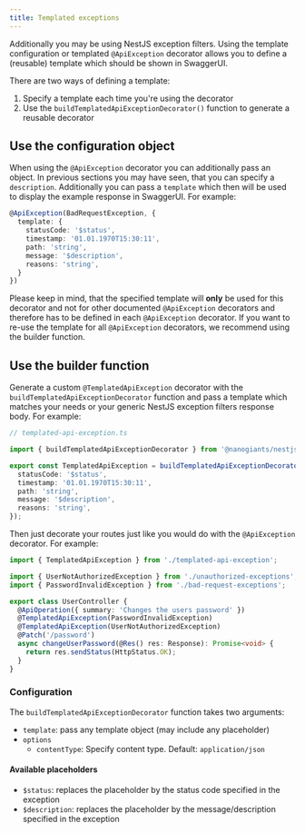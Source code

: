 ```yaml
---
title: Templated exceptions
---
```


Additionally you may be using NestJS exception filters. Using the template configuration or templated `@ApiException` decorator allows you to define a (reusable) template which should be shown in SwaggerUI.

There are two ways of defining a template:

1. Specify a template each time you're using the decorator
2. Use the `buildTemplatedApiExceptionDecorator()` function to generate a reusable decorator

## Use the configuration object

When using the `@ApiException` decorator you can additionally pass an object. In previous sections you may have seen, that you can specify a `description`. Additionally you can pass a `template` which then will be used to display the example response in SwaggerUI. For example:

```typescript
@ApiException(BadRequestException, {
  template: {
    statusCode: '$status',
    timestamp: '01.01.1970T15:30:11',
    path: 'string',
    message: '$description',
    reasons: 'string',
  }
})
```

Please keep in mind, that the specified template will **only** be used for this decorator and not for other documented `@ApiException` decorators and therefore has to be defined in each `@ApiException` decorator. If you want to re-use the template for all `@ApiException` decorators, we recommend using the builder function.

## Use the builder function

Generate a custom `@TemplatedApiException` decorator with the `buildTemplatedApiExceptionDecorator` function and pass a template which matches your needs or your generic NestJS exception filters response body. For example:

```typescript
// templated-api-exception.ts

import { buildTemplatedApiExceptionDecorator } from '@nanogiants/nestjs-swagger-api-exception-decorator';

export const TemplatedApiException = buildTemplatedApiExceptionDecorator({
  statusCode: '$status',
  timestamp: '01.01.1970T15:30:11',
  path: 'string',
  message: '$description',
  reasons: 'string',
});
```

Then just decorate your routes just like you would do with the `@ApiException` decorator. For example:

```typescript
import { TemplatedApiException } from './templated-api-exception';

import { UserNotAuthorizedException } from './unauthorized-exceptions';
import { PasswordInvalidException } from './bad-request-exceptions';

export class UserController {
  @ApiOperation({ summary: 'Changes the users password' })
  @TemplatedApiException(PasswordInvalidException)
  @TemplatedApiException(UserNotAuthorizedException)
  @Patch('/password')
  async changeUserPassword(@Res() res: Response): Promise<void> {
    return res.sendStatus(HttpStatus.OK);
  }
}
```

### Configuration

The `buildTemplatedApiExceptionDecorator` function takes two arguments:

- `template`: pass any template object (may include any placeholder)
- `options`
  - `contentType`: Specify content type. Default: `application/json`

#### Available placeholders

- `$status`: replaces the placeholder by the status code specified in the exception
- `$description`: replaces the placeholder by the message/description specified in the exception

